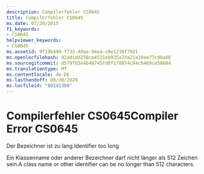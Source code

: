 ```yaml
---
description: Compilerfehler CS0645
title: Compilerfehler CS0645
ms.date: 07/20/2015
f1_keywords:
- CS0645
helpviewer_keywords:
- CS0645
ms.assetid: 9f19b49d-f733-4daa-94aa-c0e1239f7921
ms.openlocfilehash: 92a01dd250ce4531eb935a7da21a18ee77c9ba66
ms.sourcegitcommit: d579fb5e4b46745fd0f1f8874c94c6469ce58604
ms.translationtype: MT
ms.contentlocale: de-DE
ms.lasthandoff: 08/30/2020
ms.locfileid: "89141308"
---
```

# <a name="compiler-error-cs0645"></a><span data-ttu-id="13212-103">Compilerfehler CS0645</span><span class="sxs-lookup"><span data-stu-id="13212-103">Compiler Error CS0645</span></span>
<span data-ttu-id="13212-104">Der Bezeichner ist zu lang.</span><span class="sxs-lookup"><span data-stu-id="13212-104">Identifier too long</span></span>  
  
 <span data-ttu-id="13212-105">Ein Klassenname oder anderer Bezeichner darf nicht länger als 512 Zeichen sein.</span><span class="sxs-lookup"><span data-stu-id="13212-105">A class name or other identifier can be no longer than 512 characters.</span></span>
